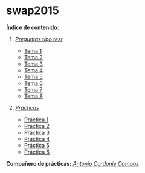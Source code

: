 # swap2015

**Índice de contenido:**

1. *[Preguntas tipo test](Preguntas_Test)*
	* [Tema 1](Preguntas_Test/Tema1.md)
	* [Tema 2](Preguntas_Test/Tema2.md)
	* [Tema 3](Preguntas_Test/Tema3.md)
	* [Tema 4](Preguntas_Test/Tema4.md)
	* [Tema 5](Preguntas_Test/Tema5.md)
	* [Tema 6](Preguntas_Test/Tema6.md)
	* [Tema 7](Preguntas_Test/Tema7.md)
	* [Tema 8](Preguntas_Test/Tema8.md)

2. *[Prácticas](Prácticas)*
	* [Práctica 1](Prácticas/Práctica1)
	* [Práctica 2](Prácticas/Práctica2)
	* [Práctica 3](Prácticas/Práctica3)
	* [Práctica 4](Prácticas/Práctica4)
	* [Práctica 5](Prácticas/Práctica5)
	* [Práctica 6](Prácticas/Práctica6)

**Compañero de prácticas:** *[Antonio Cordonie Campos ](https://github.com/antoniocordonie/SWAP2015)*
